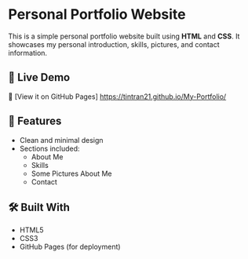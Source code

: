 # Personal Portfolio Website

This is a simple personal portfolio website built using **HTML** and **CSS**. It showcases my personal introduction, skills, pictures, and contact information.

## 🚀 Live Demo
🔗 [View it on GitHub Pages] https://tintran21.github.io/My-Portfolio/ 

## 📂 Features

- Clean and minimal design
- Sections included:
  - About Me
  - Skills
  - Some Pictures About Me
  - Contact

## 🛠️ Built With

- HTML5
- CSS3
- GitHub Pages (for deployment)


